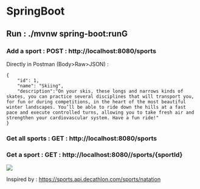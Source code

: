 # SpringBoot

## Run : ./mvnw spring-boot:runG

### Add a sport : POST : http://localhost:8080/sports
Directly in Postman (Body>Raw>JSON) : 
```
{
    "id": 1,
    "name": "Skiing",
    "description":"On your skis, these longs and narrows kinds of skates, you can practice several disciplines that will transport you, for fun or during competitions, in the heart of the most beautiful winter landscapes. You’ll be able to ride down the hills at a fast pace and execute controlled turns, allowing you to take fresh air and strengthen your cardiovascular system. Have a fun ride!"
}
```

### Get all sports : GET : http://localhost:8080/sports

### Get a sport : GET : http://localhost:8080//sports/{sportId}

![](https://i.ibb.co/DbNhyk2/te-le-chargement-1.png)

Inspired by : https://sports.api.decathlon.com/sports/natation

